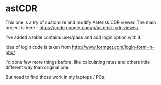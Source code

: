 # astCDR

This one is a try of customize and modify Asterisk CDR viewer. 
The main project is here - https://code.google.com/p/asterisk-cdr-viewer/

I've added a table contains user/pass and add login option with it.

Idea of login code is taken from http://www.formget.com/login-form-in-php/

I'd done few more things before, like calculating rates and others little different way than original one. 

But need to find those work in my laptops / PCs.

